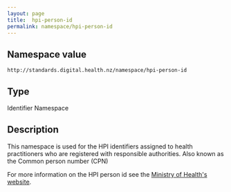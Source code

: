 ```yaml
---
layout: page
title:  hpi-person-id
permalink: namespace/hpi-person-id
---
```

Namespace value
---------------
``````````````````````````````````````````````````````````
http://standards.digital.health.nz/namespace/hpi-person-id
``````````````````````````````````````````````````````````

Type
----
Identifier Namespace

Description
-----------
This namespace is used for the HPI identifiers assigned to health practitioners who are registered with responsible authorities. Also known as the Common person number (CPN)

For more information on the HPI person id see the [Ministry of Health's website](https://www.health.govt.nz/our-work/health-identity/health-provider-index).
